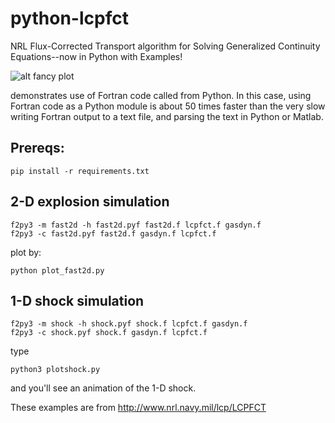# python-lcpfct
NRL Flux-Corrected Transport algorithm for Solving Generalized Continuity Equations--now in Python with Examples!


![alt fancy plot](http://scienceopen.github.io/fast2d.gif)

demonstrates use of Fortran code called from Python. In this case, using Fortran code as a Python module
is about 50 times faster than the very slow writing Fortran output to a text file, and parsing the text
in Python or Matlab.

Prereqs:
--------
``` pip install -r requirements.txt ```

## 2-D explosion simulation
```
f2py3 -m fast2d -h fast2d.pyf fast2d.f lcpfct.f gasdyn.f
f2py3 -c fast2d.pyf fast2d.f gasdyn.f lcpfct.f
```
plot by:
```
python plot_fast2d.py
```

## 1-D shock simulation
```
f2py3 -m shock -h shock.pyf shock.f lcpfct.f gasdyn.f
f2py3 -c shock.pyf shock.f gasdyn.f lcpfct.f
```
type
``` 
python3 plotshock.py 
``` 
and you'll see an animation of the 1-D shock.

These examples are from http://www.nrl.navy.mil/lcp/LCPFCT
